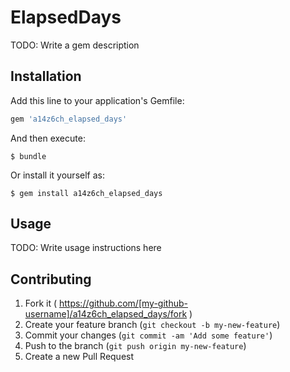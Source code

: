 # ElapsedDays

TODO: Write a gem description

## Installation

Add this line to your application's Gemfile:

```ruby
gem 'a14z6ch_elapsed_days'
```

And then execute:

    $ bundle

Or install it yourself as:

    $ gem install a14z6ch_elapsed_days

## Usage

TODO: Write usage instructions here

## Contributing

1. Fork it ( https://github.com/[my-github-username]/a14z6ch_elapsed_days/fork )
2. Create your feature branch (`git checkout -b my-new-feature`)
3. Commit your changes (`git commit -am 'Add some feature'`)
4. Push to the branch (`git push origin my-new-feature`)
5. Create a new Pull Request
